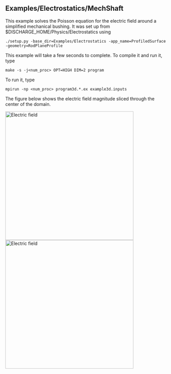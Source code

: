 ## Examples/Electrostatics/MechShaft

This example solves the Poisson equation for the electric field around a simplified mechanical bushing.
It was set up from $DISCHARGE_HOME/Physics/Electrostatics using

```./setup.py -base_dir=Examples/Electrostatics -app_name=ProfiledSurface -geometry=RodPlaneProfile```

This example will take a few seconds to complete.
To compile it and run it, type

```make -s -j<num_proc> OPT=HIGH DIM=2 program```

To run it, type

```mpirun -np <num_proc> program3d.*.ex example3d.inputs```

The figure below shows the electric field magnitude sliced through the center of the domain. 

<img src="full.png" alt="Electric field" width="400"/>
<img src="closeup.png" alt="Electric field" width="400"/>